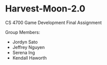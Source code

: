 # Harvest-Moon-2.0

CS 4700 Game Development Final Assignment

Group Members:
<ul>
  <li>Jordyn Sato</li>
  <li>Jeffrey Nguyen</li>
  <li>Serena Ing</li>
  <li>Kendall Haworth</li>
</ul>

